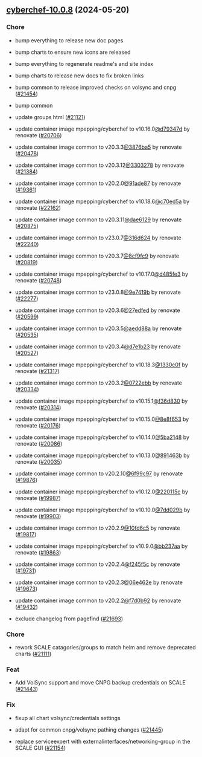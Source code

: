 

## [cyberchef-10.0.8](https://github.com/truecharts/charts/compare/cyberchef-9.6.0...cyberchef-10.0.8) (2024-05-20)

### Chore



- bump everything to release new doc pages

- bump charts to ensure new icons are released

- bump everything to regenerate readme's and site index

- bump charts to release new docs to fix broken links

- bump common to release improved checks on volsync and cnpg ([#21454](https://github.com/truecharts/charts/issues/21454))

- bump common

- update groups html ([#21121](https://github.com/truecharts/charts/issues/21121))

- update container image mpepping/cyberchef to v10.16.0[@d79347d](https://github.com/d79347d) by renovate ([#20706](https://github.com/truecharts/charts/issues/20706))

- update container image common to v20.3.3[@3876ba5](https://github.com/3876ba5) by renovate ([#20478](https://github.com/truecharts/charts/issues/20478))

- update container image common to v20.3.12[@3303278](https://github.com/3303278) by renovate ([#21384](https://github.com/truecharts/charts/issues/21384))

- update container image common to v20.2.0[@91ade87](https://github.com/91ade87) by renovate ([#19361](https://github.com/truecharts/charts/issues/19361))

- update container image mpepping/cyberchef to v10.18.6[@c70ed5a](https://github.com/c70ed5a) by renovate ([#22162](https://github.com/truecharts/charts/issues/22162))

- update container image common to v20.3.11[@dae6129](https://github.com/dae6129) by renovate ([#20875](https://github.com/truecharts/charts/issues/20875))

- update container image common to v23.0.7[@316d624](https://github.com/316d624) by renovate ([#22240](https://github.com/truecharts/charts/issues/22240))

- update container image common to v20.3.7[@8cf9fc9](https://github.com/8cf9fc9) by renovate ([#20819](https://github.com/truecharts/charts/issues/20819))

- update container image mpepping/cyberchef to v10.17.0[@d485fe3](https://github.com/d485fe3) by renovate ([#20748](https://github.com/truecharts/charts/issues/20748))

- update container image common to v23.0.8[@9e7419b](https://github.com/9e7419b) by renovate ([#22277](https://github.com/truecharts/charts/issues/22277))

- update container image common to v20.3.6[@27edfed](https://github.com/27edfed) by renovate ([#20599](https://github.com/truecharts/charts/issues/20599))

- update container image common to v20.3.5[@aedd88a](https://github.com/aedd88a) by renovate ([#20535](https://github.com/truecharts/charts/issues/20535))

- update container image common to v20.3.4[@d7e1b23](https://github.com/d7e1b23) by renovate ([#20527](https://github.com/truecharts/charts/issues/20527))

- update container image mpepping/cyberchef to v10.18.3[@1330c0f](https://github.com/1330c0f) by renovate ([#21317](https://github.com/truecharts/charts/issues/21317))

- update container image common to v20.3.2[@0722ebb](https://github.com/0722ebb) by renovate ([#20334](https://github.com/truecharts/charts/issues/20334))

- update container image mpepping/cyberchef to v10.15.1[@f36d830](https://github.com/f36d830) by renovate ([#20314](https://github.com/truecharts/charts/issues/20314))

- update container image mpepping/cyberchef to v10.15.0[@8e8f653](https://github.com/8e8f653) by renovate ([#20176](https://github.com/truecharts/charts/issues/20176))

- update container image mpepping/cyberchef to v10.14.0[@5ba2148](https://github.com/5ba2148) by renovate ([#20086](https://github.com/truecharts/charts/issues/20086))

- update container image mpepping/cyberchef to v10.13.0[@891463b](https://github.com/891463b) by renovate ([#20035](https://github.com/truecharts/charts/issues/20035))

- update container image common to v20.2.10[@6f99c97](https://github.com/6f99c97) by renovate ([#19876](https://github.com/truecharts/charts/issues/19876))

- update container image mpepping/cyberchef to v10.12.0[@220115c](https://github.com/220115c) by renovate ([#19987](https://github.com/truecharts/charts/issues/19987))

- update container image mpepping/cyberchef to v10.10.0[@7dd029b](https://github.com/7dd029b) by renovate ([#19903](https://github.com/truecharts/charts/issues/19903))

- update container image common to v20.2.9[@10fd6c5](https://github.com/10fd6c5) by renovate ([#19817](https://github.com/truecharts/charts/issues/19817))

- update container image mpepping/cyberchef to v10.9.0[@bb237aa](https://github.com/bb237aa) by renovate ([#19863](https://github.com/truecharts/charts/issues/19863))

- update container image common to v20.2.4[@f245f5c](https://github.com/f245f5c) by renovate ([#19731](https://github.com/truecharts/charts/issues/19731))

- update container image common to v20.2.3[@06e462e](https://github.com/06e462e) by renovate ([#19673](https://github.com/truecharts/charts/issues/19673))

- update container image common to v20.2.2[@f7d0b92](https://github.com/f7d0b92) by renovate ([#19432](https://github.com/truecharts/charts/issues/19432))

- exclude changelog from pagefind ([#21693](https://github.com/truecharts/charts/issues/21693))

### Chore



- rework SCALE catagories/groups to match helm and remove deprecated charts ([#21111](https://github.com/truecharts/charts/issues/21111))

### Feat



- Add VolSync support and move CNPG backup credentials on SCALE ([#21443](https://github.com/truecharts/charts/issues/21443))

### Fix



- fixup all chart volsync/credentials settings

- adapt for common cnpg/volsync pathing changes ([#21445](https://github.com/truecharts/charts/issues/21445))

- replace serviceexpert with externalinterfaces/networking-group in the SCALE GUI ([#21154](https://github.com/truecharts/charts/issues/21154))